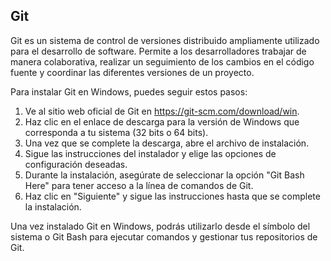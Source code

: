 
## Git

Git es un sistema de control de versiones distribuido ampliamente utilizado para el desarrollo de software. Permite a los desarrolladores trabajar de manera colaborativa, realizar un seguimiento de los cambios en el código fuente y coordinar las diferentes versiones de un proyecto.

Para instalar Git en Windows, puedes seguir estos pasos:

1. Ve al sitio web oficial de Git en https://git-scm.com/download/win.
2. Haz clic en el enlace de descarga para la versión de Windows que corresponda a tu sistema (32 bits o 64 bits).
3. Una vez que se complete la descarga, abre el archivo de instalación.
4. Sigue las instrucciones del instalador y elige las opciones de configuración deseadas.
5. Durante la instalación, asegúrate de seleccionar la opción "Git Bash Here" para tener acceso a la línea de comandos de Git.
6. Haz clic en "Siguiente" y sigue las instrucciones hasta que se complete la instalación.

Una vez instalado Git en Windows, podrás utilizarlo desde el símbolo del sistema o Git Bash para ejecutar comandos y gestionar tus repositorios de Git.